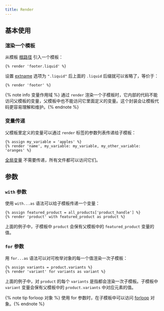 ```yaml
---
title: Render
---
```


## 基本使用

### 渲染一个模板

从模板 [根路径][root] 引入一个模板：

```liquid
{% render 'footer.liquid' %}
```

设置 [extname][extname] 选项为 `".liquid"` 后上面的 `.liquid` 后缀就可以省略了，等价于：

```liquid
{% render 'footer' %}
```

{% note info 变量作用域 %}
通过 `render` 渲染一个子模板时，它内部的代码不能访问父模板的变量，父模板中也不能访问它里面定义的变量。这个封装会让模板代码更容易理解和维护。{% endnote %}

### 变量传递

父模板里定义的变量可以通过 `render` 标签的参数列表传递给子模板：

```liquid
{% assign my_variable = 'apples' %}
{% render 'name', my_variable: my_variable, my_other_variable: 'oranges' %}
```

[全局变量][globals] 不需要传递，所有文件都可以访问它们。

## 参数

### `with` 参数

使用 `with...as` 语法可以给子模板传递一个变量：

```liquid
{% assign featured_product = all_products['product_handle'] %}
{% render 'product' with featured_product as product %}
```

上面的例子中，子模板中 `product` 会保有父模板中的 `featured_product` 变量的值。

### `for` 参数

用 `for...as` 语法可以对可枚举对象的每一个值渲染一次子模板：

```liquid
{% assign variants = product.variants %}
{% render 'variant' for variants as variant %}
```

上面的例子中，对 `product` 的每个 `variants` 是指都会渲染一次子模板。子模板中 `variant` 变量会保有父模板中的 `product.variants` 中对应元素的值。

{% note tip forloop 对象 %} 使用 for 参数时，在子模板中可以访问 <a href="./for.html#forloop">forloop</a> 对象。{% endnote %}

[extname]: ../../api/interfaces/liquid_options_.liquidoptions.html#Optional-extname
[root]: ../../api/interfaces/liquid_options_.liquidoptions.html#Optional-root
[globals]: ../../api/interfaces/liquid_options_.liquidoptions.html#Optional-globals
